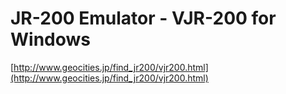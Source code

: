 # JR-200 Emulator - VJR-200 for Windows

[http://www.geocities.jp/find_jr200/vjr200.html](http://www.geocities.jp/find_jr200/vjr200.html)
